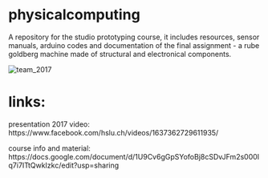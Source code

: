 # physicalcomputing
A repository for the studio prototyping course, it includes resources, sensor manuals, arduino codes and documentation of the final assignment - a rube goldberg machine made of structural and electronical components.

![team_2017](https://github.com/digitalideation/physicalcomputing/blob/master/2017/2017-03-18%2017.05.33.jpg)

# links:
<p>presentation 2017 video: https://www.facebook.com/hslu.ch/videos/1637362729611935/</p>
<p>course info and material: https://docs.google.com/document/d/1U9Cv6gGpSYofoBj8cSDvJFm2s000Iq7i7ITtQwkIzkc/edit?usp=sharing</p>
